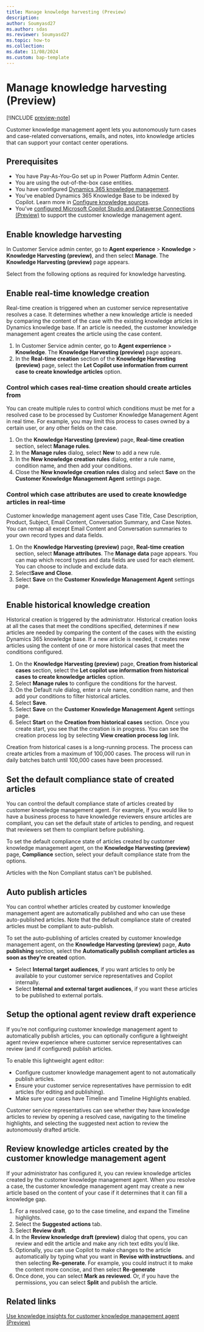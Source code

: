 ```yaml
---
title: Manage knowledge harvesting (Preview)
description: 
author: Soumyasd27
ms.author: sdas
ms.reviewer: Soumyasd27
ms.topic: how-to
ms.collection: 
ms.date: 11/08/2024
ms.custom: bap-template
---
```


# Manage knowledge harvesting (Preview)

[!INCLUDE [preview-note](~/../shared-content/shared/preview-includes/preview-note-d365.md)]

Customer knowledge management agent lets you autonomously turn cases and case-related conversations, emails, and notes, into knowledge articles that can support your contact center operations. 

## Prerequisites
- You have Pay-As-You-Go set up in Power Platform Admin Center.
- You are using the out-of-the-box case entities.
- You have configured [Dynamics 365 knowledge management](set-up-knowledge-management-embedded-knowledge-search.md#configure-knowledge-management).
- You’ve enabled Dynamics 365 Knowledge Base to be indexed by Copilot. Learn more in [Configure knowledge sources](copilot-enable-help-pane.md#configure-knowledge-sources).
- You’ve [configured Microsoft Copilot Studio and Dataverse Connections (Preview)](admin-km-agent-connections.md#configure-microsoft-copilot-studio-and-dataverse-connections-preview) to support the customer knowledge management agent.

## Enable knowledge harvesting

In Customer Service admin center, go to **Agent experience** > **Knowledge** > **Knowledge Harvesting (preview)**, and then select **Manage**. The **Knowledge Harvesting (preview)** page appears.

Select from the following options as required for knowledge harvesting.

## Enable real-time knowledge creation

Real-time creation is triggered when an customer service representative resolves a case. It determines whether a new knowledge article is needed by comparing the content of the case with the existing knowledge articles in Dynamics knowledge base. If an article is needed, the customer knowledge management agent creates the article using the case content.  

1. In Customer Service admin center, go to **Agent experrience** > **Knowledge**. The **Knowledge Harvesting (preview)** page appears.
1. In the **Real-time creation** section of the **Knowledge Harvesting (preview)** page, select the **Let Copilot use information from current case to create knowledge articles** option.

### Control which cases real-time creation should create articles from 

You can create multiple rules to control which conditions must be met for a resolved case to be processed by Customer Knowledge Management Agent in real time. For example, you may limit this process to cases owned by a certain user, or any other fields on the case.  

1. On the **Knowledge Harvesting (preview)** page, **Real-time creation** section, select **Manage rules**.
1. In the **Manage rules** dialog, select **New** to add a new rule.
1. In the **New knowledge creation rules** dialog, enter a rule name, condition name, and then add your conditions.
1. Close the **New knowledge creation rules** dialog and select **Save** on the **Customer Knowledge Management Agent** settings page.

### Control which case attributes are used to create knowledge articles in real-time  

Customer knowledge management agent uses Case Title, Case Description, Product, Subject, Email Content, Conversation Summary, and Case Notes. You can remap all except Email Content and Conversation summaries to your own record types and data fields.  
 
1. On the **Knowledge Harvesting (preview)** page, **Real-time creation** section, select **Manage attributes**. The **Manage data** page appears. 
You can map which record types and data fields are used for each element. You can choose to include and exclude data.
1. Select**Save and Close**.
1. Select **Save** on the **Customer Knowledge Management Agent** settings page.

## Enable historical knowledge creation

Historical creation is triggered by the administrator. Historical creation looks at all the cases that meet the conditions specified, determines if new articles are needed by comparing the content of the cases with the existing Dynamics 365 knowledge base. If a new article is needed, it creates new articles using the content of one or more historical cases that meet the conditions configured.  

1. On the **Knowledge Harvesting (preview)** page, **Creation from historical cases** section, select the **Let copilot use information from historical cases to create knowledge articles** option.
1. Select **Manage rules** to configure the conditions for the harvest.
1. On the Default rule dialog, enter a rule name, condition name, and then add your conditions to filter historical articles.
1. Select **Save**.
1. Select **Save** on the **Customer Knowledge Management Agent** settings page.
1. Select **Start** on the **Creation from historical cases** section. 
Once you create start, you see that the creation is in progress. You can see the creation process log by selecting **View creation process log** link.

Creation from historical cases is a long-running process. The process can create articles from a maximum of 100,000 cases. The process will run in daily batches batch until 100,000 cases have been processed. 

## Set the default compliance state of created articles

You can control the default compliance state of articles created by customer knowledge management agent. For example, if you would like to have a business process to have knowledge reviewers ensure articles are compliant, you can set the default state of articles to pending, and request that reviewers set them to compliant before publishing.  

To set the default compliance state of articles created by customer knowledge management agent, on the **Knowledge Harvesting (preview)** page, **Compliance** section, select your default compliance state from the options.

Articles with the Non Compliant status can't be published.  

## Auto publish articles

You can control whether articles created by customer knowledge management agent are automatically published and who can use these auto-published articles. Note that the default compliance state of created articles must be compliant to auto-publish.  

To set the auto-publishing of articles created by customer knowledge management agent, on the **Knowledge Harvesting (preview)** page, **Auto publishing** section, select the **Automatically publish compliant articles as soon as they’re created** option.

- Select **Internal target audiences**, if you want articles to only be available to your customer service representatives and Copilot internally. 
- Select **Internal and external target audiences**, if you want these articles to be published to external portals.   

## Setup the optional agent review draft experience

If you’re not configuring customer knowledge management agent to automatically publish articles, you can optionally configure a lightweight agent review experience where customer service representatives can review (and if configured) publish articles.

To enable this lightweight agent editor: 

- Configure customer knowledge management agent to not automatically publish articles.
- Ensure your customer service representatives have permission to edit articles (for editing and publishing).
- Make sure your cases have Timeline and Timeline Highlights enabled.

Customer service representatives can see whether they have knowledge articles to review by opening a resolved case, navigating to the timeline highlights, and selecting the suggested next action to review the autonomously drafted article.

## Review knowledge articles created by the customer knowledge management agent

If your administrator has configured it, you can review knowledge articles created by the customer knowledge management agent. When you resolve a case, the customer knowledge management agent may create a new article based on the content of your case if it determines that it can fill a knowledge gap.  

1. For a resolved case, go to the case timeline, and expand the Timeline highlights.
1. Select the **Suggested actions** tab.
1. Select **Review draft**.
1. In the **Review knowledge draft (preview)** dialog that opens, you can review and edit the article and make any rich text edits you’d like.
1. Optionally, you can use Copilot to make changes to the article automatically by typing what you want in **Revise with instructions.** and then selecting **Re-generate**. For example, you could instruct it to make the content more concise, and then select **Re-generate**
1. Once done, you can select **Mark as reviewed**. Or, if you have the permissions, you can select **Split** and publish the article.  

## Related links

[Use knowledge insights for customer knowledge management agent (Preview)](../use/admin-km-agent-insights.md#use-knowledge-insights-for-customer-knowledge-management-agent-preview)




